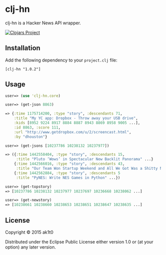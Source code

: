 # clj-hn

clj-hn is a Hacker News API wrapper.

[![Clojars Project](http://clojars.org/clj-hn/latest-version.svg)](http://clojars.org/clj-hn)

## Installation

Add the following dependency to your `project.clj` file:

    [clj-hn "1.0.2"]

## Usage

```clojure
user=> (use 'clj-hn.core)
```

```clojure
user=> (get-json 8863)

=> {:time 1175714200, :type "story", :descendants 71,
    :title "My YC app: Dropbox - Throw away your USB drive",
    :kids [8952 9224 8917 8884 8887 8943 8869 8958 9005 ...],
    :id 8863, :score 111,
    :url "http://www.getdropbox.com/u/2/screencast.html",
    :by "dhouston"}
```

```clojure
user=> (get-jsons [10237786 10238132 10237977])

=> ({:time 1442558404, :type "story", :descendants 15,
     :title "Pluto ‘Wows’ in Spectacular New Backlit Panorama" ...}
    {:time 1442566016, :type "story", :descendants 43,
     :title "Our Team Won Startup Weekend and All We Got Was a Shitty New Boss" ...}
    {:time 1442562884, :type "story", :descendants 5
     :title "PyNES: Write NES Games in Python" ...})
```

```clojure
user=> (get-topstory)
=> [10237786 10238132 10237977 10237697 10236668 10238062 ...]
```

```clojure
user=> (get-newstory)
=> [10238661 10238660 10238653 10238651 10238647 10238635 ...]
```


## License

Copyright © 2015 ak1t0

Distributed under the Eclipse Public License either version 1.0 or (at
your option) any later version.
